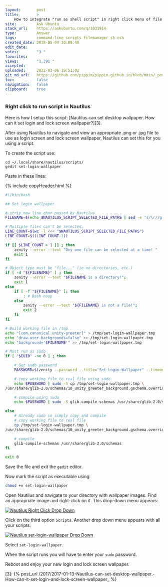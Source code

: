 ```yaml
---
layout:       post
title:        >
    How to integrate "run as shell script" in right click menu of file manager?
site:         Ask Ubuntu
stack_url:    https://askubuntu.com/q/1031914
type:         Answer
tags:         command-line scripts filemanager sh csh
created_date: 2018-05-04 10:09:40
edit_date:    
votes:        "3 "
favorites:    
views:        "1,391 "
accepted:     
uploaded:     2022-03-06 19:51:02
git_md_url:   https://github.com/pippim/pippim.github.io/blob/main/_posts/2018/2018-05-04-How-to-integrate-_run-as-shell-script_-in-right-click-menu-of-file-manager_.md
toc:          false
navigation:   false
clipboard:    true
---
```


### Right click to run script in Nautilus

Here is how I setup this script: [Nautilus can set desktop wallpaper. How can it set login and lock screen wallpaper?][3].

After using Nautilus to navigate and view an appropriate .png or .jpg file to use as login screen and lock screen wallpaper, Nautilus can set this for you using a script.

To create the script use:

``` 
cd ~/.local/share/nautilus/scripts/
gedit set-login-wallpaper
```

Paste in these lines:



{% include copyHeader.html %}
``` bash
#!/bin/bash

## Set login wallpaper

# strip new line char passed by Nautilus
FILENAME=$(echo $NAUTILUS_SCRIPT_SELECTED_FILE_PATHS | sed -e 's/\r//g')

# Multiple files can't be selected.
LINE_COUNT=$(wc -l <<< "$NAUTILUS_SCRIPT_SELECTED_FILE_PATHS")
LINE_COUNT=$((LINE_COUNT-1))

if [[ $LINE_COUNT > 1 ]] ; then
    zenity --error --text "Ony one file can be selected at a time! "
    exit 1
fi

# Object type must be "file..." (ie no directories, etc.)
if [ -d "${FILENAME}" ] ; then
    zenity --error --text "$FILENAME is a directory!";
    exit 1
else
    if [ -f "${FILENAME}" ]; then
        : # Bash noop
    else
        zenity --error --text "${FILENAME} is not a file!";
        exit 2
    fi
fi

# Build working file in /tmp
echo "[com.canonical.unity-greeter]" > /tmp/set-login-wallpaper.tmp
echo "draw-user-backgrounds=false" >> /tmp/set-login-wallpaper.tmp
echo "background='$FILENAME'" >> /tmp/set-login-wallpaper.tmp

# Must run as sudo
if [ "$EUID" -ne 0 ] ; then

    # Get sudo password
    PASSWORD=$(zenity --password --title="Set Login Wallpaper" --timeout=20)

    # copy working file to real file using sudo
    echo $PASSWORD | sudo -S cp /tmp/set-login-wallpaper.tmp \
/usr/share/glib-2.0/schemas/10_unity_greeter_background.gschema.override

    # compile using sudo
    echo $PASSWORD | sudo -S glib-compile-schemas /usr/share/glib-2.0/schemas

else
    # Already sudo so simply copy and compile
    # copy working file to real file
    cp /tmp/set-login-wallpaper.tmp \
/usr/share/glib-2.0/schemas/10_unity_greeter_background.gschema.override

    # compile
    glib-compile-schemas /usr/share/glib-2.0/schemas
fi

exit 0
```

Save the file and exit the `gedit` editor.

Now mark the script as executable using:

``` bash
chmod +x set-login-wallpaper
```

Open Nautilus and navigate to your directory with wallpaper images. Find an appropriate image and right-click on it. This drop-down menu appears:

[![Nautilus Right Click Drop Down][1]][1]

Click on the third option `Scripts`. Another drop down menu appears with all your scripts:

[![Nautilus set-login-wallpaper Drop Down][2]][2]

Select `set-login-wallpaper`.

When the script runs you will have to enter your `sudo` password.

Reboot and enjoy your new login and lock screen wallpaper.

  [1]: https://i.stack.imgur.com/EleRC.png
  [2]: https://i.stack.imgur.com/CsQ9O.png
  [3]: {% post_url /2017/2017-01-13-Nautilus-can-set-desktop-wallpaper.-How-can-it-set-login-and-lock-screen-wallpaper_ %}
